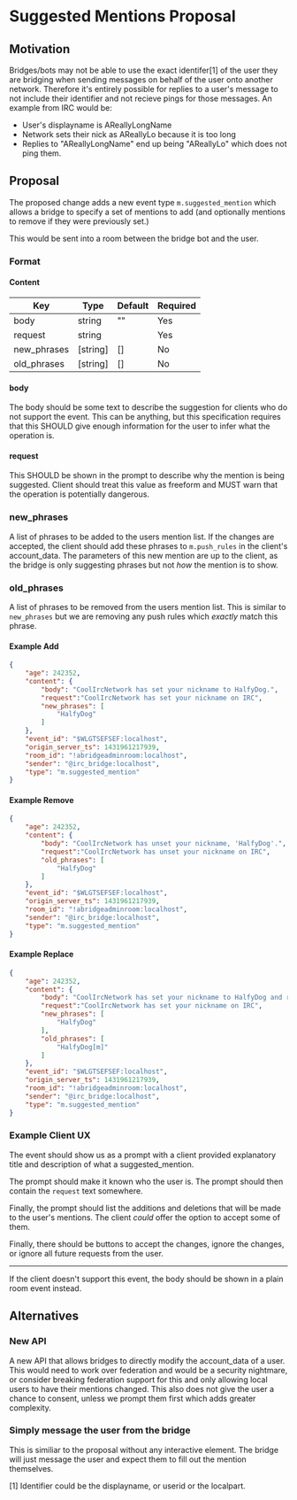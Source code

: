 # Suggested Mentions Proposal

## Motivation

Bridges/bots may not be able to use the exact identifer[1] of the user they are bridging when sending messages on behalf of the user onto another network. Therefore it's entirely possible for replies to a user's message to not include their identifier and not recieve pings for those messages. An example from IRC would be:

- User's displayname is AReallyLongName
- Network sets their nick as AReallyLo because it is too long
- Replies to "AReallyLongName" end up being "AReallyLo" which does 
  not ping them.

## Proposal

The proposed change adds a new event type `m.suggested_mention` which allows a bridge to specify a set of mentions to add (and optionally mentions to remove if they were previously set.) 

This would be sent into a room between the bridge bot and the user.

### Format

#### Content

| Key         | Type     | Default | Required |
| -------     | -------- | ------- | -------- |
| body        | string   |   ""    | Yes |
| request     | string   |         | Yes |
| new_phrases | [string] |   []    | No |
| old_phrases | [string] |   []    | No |

#### body

The body should be some text to describe the suggestion for clients
who do not support the event. This can be anything, but this specification requires that this SHOULD give enough information for the user to infer what the operation is.

#### request

This SHOULD be shown in the prompt to describe why the mention is being suggested. Client should treat this value as freeform and MUST warn that the operation is potentially dangerous. 

### new_phrases

A list of phrases to be added to the users mention list. If the changes are accepted, the client should add these phrases to ``m.push_rules`` in the client's account_data. The parameters of this new mention are up to the client, as the bridge is only suggesting phrases but not *how* the mention is to show.

### old_phrases

A list of phrases to be removed from the users mention list. This is similar to ``new_phrases`` but we are removing any push rules which *exactly* match this phrase.

#### Example Add

```json
{
    "age": 242352,
    "content": {
        "body": "CoolIrcNetwork has set your nickname to HalfyDog.",
        "request":"CoolIrcNetwork has set your nickname on IRC",
        "new_phrases": [
            "HalfyDog"
        ]
    },
    "event_id": "$WLGTSEFSEF:localhost",
    "origin_server_ts": 1431961217939,
    "room_id": "!abridgeadminroom:localhost",
    "sender": "@irc_bridge:localhost",
    "type": "m.suggested_mention"
}
```

#### Example Remove

```json
{
    "age": 242352,
    "content": {
        "body": "CoolIrcNetwork has unset your nickname, 'HalfyDog'.",
        "request":"CoolIrcNetwork has unset your nickname on IRC",
        "old_phrases": [
            "HalfyDog"
        ]
    },
    "event_id": "$WLGTSEFSEF:localhost",
    "origin_server_ts": 1431961217939,
    "room_id": "!abridgeadminroom:localhost",
    "sender": "@irc_bridge:localhost",
    "type": "m.suggested_mention"
}
```

#### Example Replace

```json
{
    "age": 242352,
    "content": {
        "body": "CoolIrcNetwork has set your nickname to HalfyDog and removed HalfyDog[m].",
        "request":"CoolIrcNetwork has set your nickname on IRC",
        "new_phrases": [
            "HalfyDog"
        ],
        "old_phrases": [
            "HalfyDog[m]"
        ]
    },
    "event_id": "$WLGTSEFSEF:localhost",
    "origin_server_ts": 1431961217939,
    "room_id": "!abridgeadminroom:localhost",
    "sender": "@irc_bridge:localhost",
    "type": "m.suggested_mention"
}
```

### Example Client UX

The event should show us as a prompt with a client provided explanatory title and description of what a suggested_mention.

The prompt should make it known who the user is. The prompt should then contain the ``request`` text somewhere. 

Finally, the prompt should list the additions and deletions that will be made to the user's mentions. The client *could* offer the option to accept some of them.

Finally, there should be buttons to accept the changes, ignore the changes, or ignore all future requests from the user.

---


If the client doesn't support this event, the body should be shown in a plain room event instead.

## Alternatives

### New API

A new API that allows bridges to directly modify the account_data of a user. This would need to work over federation and would be a security nightmare, or consider breaking federation support for this and only allowing local users to have their mentions changed. This also does not give the user a chance to consent, unless we prompt them first which adds greater complexity.

### Simply message the user from the bridge

This is similiar to the proposal without any interactive element. The bridge will just message the user and expect them to fill out the mention themselves.


[1] Identifier could be the displayname, or userid or the localpart.